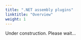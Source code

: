 ```yaml
---
title: ".NET assembly plugins"
linktitle: "Overview"
weight: 1
---
```


Under construction. Please wait...
